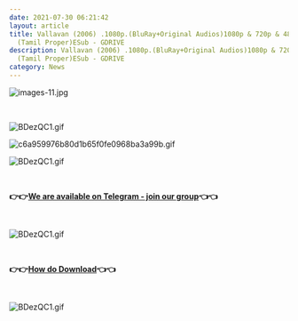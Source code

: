 ```yaml
---
date: 2021-07-30 06:21:42
layout: article
title: Vallavan (2006) .1080p.(BluRay+Original Audios)1080p & 720p & 480p-
  (Tamil Proper)ESub - GDRIVE
description: Vallavan (2006) .1080p.(BluRay+Original Audios)1080p & 720p & 480p-
  (Tamil Proper)ESub - GDRIVE
category: News
---
```

<!--StartFragment-->

![images-11.jpg](https://i.ibb.co/kxFznwK/images-11.jpg)

 

![BDezQC1.gif](https://extraimages.net/images/2020/12/24/BDezQC1.gif)

![c6a959976b80d1b65f0fe0968ba3a99b.gif](https://i.pinimg.com/originals/c6/a9/59/c6a959976b80d1b65f0fe0968ba3a99b.gif)

![BDezQC1.gif](https://extraimages.net/images/2020/12/24/BDezQC1.gif)

 

**👉👉[We are available on Telegram - join our group](https://t.me/golmaalmaccimovies)👈👈**

 

![BDezQC1.gif](https://extraimages.net/images/2020/12/24/BDezQC1.gif)

 

**👉👉[How do Download](https://youtu.be/2tGNoUB6_pg)👈👈**

 

![BDezQC1.gif](https://extraimages.net/images/2020/12/24/BDezQC1.gif)

<!--EndFragment-->
